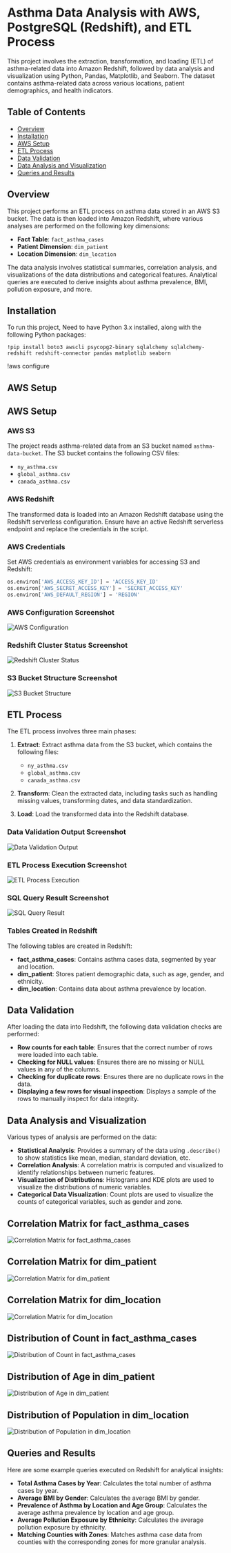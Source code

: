 # Asthma Data Analysis with AWS, PostgreSQL (Redshift), and ETL Process

This project involves the extraction, transformation, and loading (ETL) of asthma-related data into Amazon Redshift, followed by data analysis and visualization using Python, Pandas, Matplotlib, and Seaborn. The dataset contains asthma-related data across various locations, patient demographics, and health indicators.

## Table of Contents

- [Overview](#overview)
- [Installation](#installation)
- [AWS Setup](#aws-setup)
- [ETL Process](#etl-process)
- [Data Validation](#data-validation)
- [Data Analysis and Visualization](#data-analysis-and-visualization)
- [Queries and Results](#queries-and-results)

## Overview

This project performs an ETL process on asthma data stored in an AWS S3 bucket. The data is then loaded into Amazon Redshift, where various analyses are performed on the following key dimensions:
- **Fact Table**: `fact_asthma_cases`
- **Patient Dimension**: `dim_patient`
- **Location Dimension**: `dim_location`

The data analysis involves statistical summaries, correlation analysis, and visualizations of the data distributions and categorical features. Analytical queries are executed to derive insights about asthma prevalence, BMI, pollution exposure, and more.

## Installation

To run this project, Need to have Python 3.x installed, along with the following Python packages:

```
!pip install boto3 awscli psycopg2-binary sqlalchemy sqlalchemy-redshift redshift-connector pandas matplotlib seaborn
```
!aws configure

## AWS Setup
## AWS Setup

### AWS S3

The project reads asthma-related data from an S3 bucket named `asthma-data-bucket`. The S3 bucket contains the following CSV files:

- `ny_asthma.csv`
- `global_asthma.csv`
- `canada_asthma.csv`

### AWS Redshift

The transformed data is loaded into an Amazon Redshift database using the Redshift serverless configuration. Ensure have an active Redshift serverless endpoint and replace the credentials in the script.

### AWS Credentials

Set AWS credentials as environment variables for accessing S3 and Redshift:

```python
os.environ['AWS_ACCESS_KEY_ID'] = 'ACCESS_KEY_ID'
os.environ['AWS_SECRET_ACCESS_KEY'] = 'SECRET_ACCESS_KEY'
os.environ['AWS_DEFAULT_REGION'] = 'REGION'
```

### AWS Configuration Screenshot
![AWS Configuration](images/aws_configuration.png "AWS CLI Configuration")
### Redshift Cluster Status Screenshot
![Redshift Cluster Status](images/redshift_cluster_status.png "Redshift Cluster Status")
### S3 Bucket Structure Screenshot
![S3 Bucket Structure](images/s3_bucket_structure.png "S3 Bucket Structure with Asthma Data")

## ETL Process

The ETL process involves three main phases:

1. **Extract**: Extract asthma data from the S3 bucket, which contains the following files:
   - `ny_asthma.csv`
   - `global_asthma.csv`
   - `canada_asthma.csv`
   
2. **Transform**: Clean the extracted data, including tasks such as handling missing values, transforming dates, and data standardization.

3. **Load**: Load the transformed data into the Redshift database.

### Data Validation Output Screenshot
![Data Validation Output](images/data_validation_output.png "Data Validation Checks in Redshift")
### ETL Process Execution Screenshot
![ETL Process Execution](images/etl_process_execution.png "ETL Script Running Successfully")
### SQL Query Result Screenshot
![SQL Query Result](images/sql_query_result.png "Asthma Cases by Year - Redshift Query")

### Tables Created in Redshift

The following tables are created in Redshift:

- **fact_asthma_cases**: Contains asthma cases data, segmented by year and location.
- **dim_patient**: Stores patient demographic data, such as age, gender, and ethnicity.
- **dim_location**: Contains data about asthma prevalence by location.

## Data Validation

After loading the data into Redshift, the following data validation checks are performed:

- **Row counts for each table**: Ensures that the correct number of rows were loaded into each table.
- **Checking for NULL values**: Ensures there are no missing or NULL values in any of the columns.
- **Checking for duplicate rows**: Ensures there are no duplicate rows in the data.
- **Displaying a few rows for visual inspection**: Displays a sample of the rows to manually inspect for data integrity.

## Data Analysis and Visualization

Various types of analysis are performed on the data:

- **Statistical Analysis**: Provides a summary of the data using `.describe()` to show statistics like mean, median, standard deviation, etc.
- **Correlation Analysis**: A correlation matrix is computed and visualized to identify relationships between numeric features.
- **Visualization of Distributions**: Histograms and KDE plots are used to visualize the distributions of numeric variables.
- **Categorical Data Visualization**: Count plots are used to visualize the counts of categorical variables, such as gender and zone.


## Correlation Matrix for fact_asthma_cases
![Correlation Matrix for fact_asthma_cases](images/correlation_fact_asthma_cases.png "Correlation Matrix for Fact Asthma Cases")

## Correlation Matrix for dim_patient
![Correlation Matrix for dim_patient](images/correlation_dim_patient.png "Correlation Matrix for Patient Data")

## Correlation Matrix for dim_location
![Correlation Matrix for dim_location](images/correlation_dim_location.png "Correlation Matrix for Location Data")

## Distribution of Count in fact_asthma_cases
![Distribution of Count in fact_asthma_cases](images/distribution_count_fact_asthma_cases.png "Distribution of Count in Fact Asthma Cases")

## Distribution of Age in dim_patient
![Distribution of Age in dim_patient](images/distribution_age_dim_patient.png "Distribution of Age in Patient Data")

## Distribution of Population in dim_location
![Distribution of Population in dim_location](images/distribution_population_dim_location.png "Distribution of Population in Location Data")

## Queries and Results

Here are some example queries executed on Redshift for analytical insights:

- **Total Asthma Cases by Year**: Calculates the total number of asthma cases by year.
- **Average BMI by Gender**: Calculates the average BMI by gender.
- **Prevalence of Asthma by Location and Age Group**: Calculates the average asthma prevalence by location and age group.
- **Average Pollution Exposure by Ethnicity**: Calculates the average pollution exposure by ethnicity.
- **Matching Counties with Zones**: Matches asthma case data from counties with the corresponding zones for more granular analysis.
